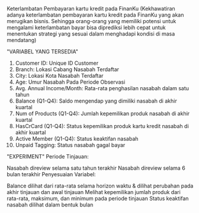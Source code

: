 Keterlambatan Pembayaran kartu kredit pada FinanKu (Kekhawatiran adanya keterlambatan pembayaran kartu kredit pada FinanKu yang akan merugikan bisnis. Sehingga orang-orang yang memiliki potensi untuk mengalami keterlambatan bayar bisa diprediksi lebih cepat untuk menentukan strategi yang sesuai dalam menghadapi kondisi di masa mendatang)



"VARIABEL YANG TERSEDIA"
1. Customer ID: Unique ID Customer
2. Branch: Lokasi Cabang Nasabah Terdaftar
3. City: Lokasi Kota Nasabah Terdaftar
4. Age: Umur Nasabah Pada Periode Observasi
5. Avg. Annual Income/Month: Rata-rata penghasilan nasabah dalam satu tahun
6. Balance (Q1-Q4): Saldo mengendap yang dimiliki nasabah di akhir kuartal
7. Num of Products (Q1-Q4): Jumlah kepemilikan produk nasabah di akhir kuartal
8. HasCrCard (Q1-Q4): Status kepemilikan produk kartu kredit nasabah di akhir kuartal
9. Active Member (Q1-Q4): Status keaktifan nasabah
10. Unpaid Tagging: Status nasabah gagal bayar



"EXPERIMENT"
Periode Tinjauan:

Nasabah direview selama satu tahun terakhir
Nasabah direview selama 6 bulan terakhir
Penyesuaian Variabel:

Balance dilihat dari rata-rata selama horizon waktu & dilihat perubahan pada akhir tinjauan dan awal tinjauan
Melihat kepemilikan jumlah produk dari rata-rata, maksimum, dan minimum pada periode tinjauan
Status keaktifan nasabah dilihat dalam bentuk bulan
